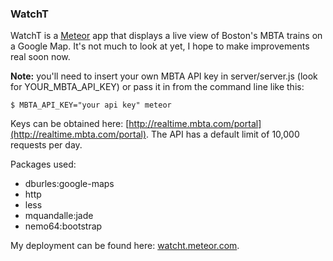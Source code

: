 ### WatchT

WatchT is a [Meteor](https://www.meteor.com/) app that displays a live view of Boston's MBTA trains on a Google Map.  It's 
not much to look at yet, I hope to make improvements real soon now.

**Note:** you'll need to insert your own MBTA API key in server/server.js (look for YOUR_MBTA_API_KEY) or pass
it in from the command line like this:

```
$ MBTA_API_KEY="your api key" meteor
```

Keys can be obtained here: [http://realtime.mbta.com/portal](http://realtime.mbta.com/portal).  The API has a default
limit of 10,000 requests per day.

Packages used:
- dburles:google-maps
- http
- less
- mquandalle:jade
- nemo64:bootstrap


My deployment can be found here: [watcht.meteor.com](http://watcht.meteor.com).
